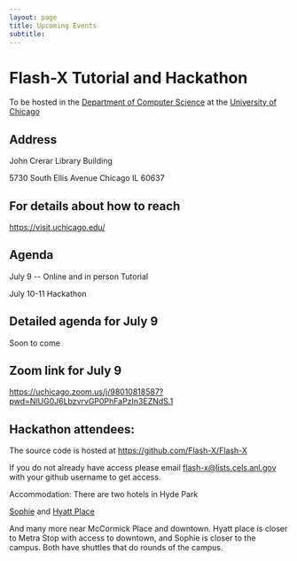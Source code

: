 ```yaml
---
layout: page
title: Upcoming Events
subtitle:  
---
```


# Flash-X Tutorial and Hackathon

To be hosted in the [Department of Computer Science](https://cs.uchicago.edu/)
at the [University of Chicago](https://www.uchicago.edu/) 

## Address
John Crerar Library Building

5730 South Ellis Avenue
Chicago IL 60637

## For details about how to reach
https://visit.uchicago.edu/

## Agenda
July 9 -- Online and in person Tutorial

July 10-11 Hackathon

## Detailed agenda for July 9
Soon to come
 
## Zoom link for July 9

https://uchicago.zoom.us/j/98010818587?pwd=NlUG0J6LbzvrvGP0PhFaPzIn3EZNdS.1


## Hackathon attendees:

The source code is hosted at https://github.com/Flash-X/Flash-X

If you do not already have access please email flash-x@lists.cels.anl.gov with your github username to get access.

Accommodation: There are two hotels in Hyde Park 

[Sophie](https://preferredhotels.com/hotels/united-states/sophy-hyde-park?gad_source=1&gclid=Cj0KCQjw97SzBhDaARIsAFHXUWCHGP-5H5_n-VIFMgFPmUqSqtMVXc8nkXnBXUzaFpln4r0pbHVKILwaAiBCEALw_wcB&gclsrc=aw.ds) and 
[Hyatt Place](https://www.reservationcounter.com/hotels/show/6124aea/hyatt-place-hyde-park/?cid=sem::TPRC::AW::Reservation_Counter_US_Midwest_Illinois::US_Illinois_Chicago_Hyatt_Place_Chicago-South/University_Medical_Center_did-6124aea::hyatt%20place%20hyde%20park::e&creative=612107803372&device=c&AdPos=&utm_source=google&utm_medium=cpc&utm_term=hyatt%20place%20hyde%20park&utm_campaign=Reservation_Counter_US_Midwest_Illinois&iv_=__iv_p_1_a_981229808_g_82451689851_w_kwd-298445860988_h_9021720_ii__d_c_v__n_g_c_612107803372_k_hyatt%20place%20hyde%20park_m_e_l__t__e__r__vi__&gad_source=1&gclid=Cj0KCQjw97SzBhDaARIsAFHXUWD7FaLQ7uwrtZ2Q270DYbHvNo8AsTnfr5hx-z9EQzd4CQvEyJbN_8waAsi_EALw_wcB)

And many more near McCormick Place and downtown. Hyatt place is closer to Metra Stop with access to downtown, and Sophie is closer to the campus. Both have shuttles that do rounds of the campus.

